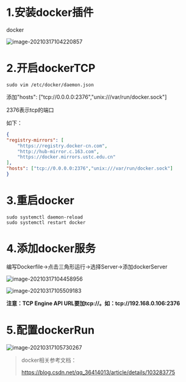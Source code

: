 # 1.安装docker插件

docker

![image-20210317104220857](https://sevenpic.oss-cn-beijing.aliyuncs.com/img/image-20210317104220857.png)

# 2.开启dockerTCP

```shell
sudo vim /etc/docker/daemon.json
```

添加"hosts": ["tcp://0.0.0.0:2376","unix:///var/run/docker.sock"] 

2376表示tcp的端口

如下：

```json
{
"registry-mirrors": [
    "https://registry.docker-cn.com",
    "http://hub-mirror.c.163.com",
    "https://docker.mirrors.ustc.edu.cn"
],
"hosts": ["tcp://0.0.0.0:2376","unix:///var/run/docker.sock"]
}
```

# 3.重启docker

```
sudo systemctl daemon-reload 
sudo systemctl restart docker
```

# 4.添加docker服务

编写Dockerfile->点击三角形运行->选择Server->添加dockerServer

![image-20210317104458956](https://sevenpic.oss-cn-beijing.aliyuncs.com/img/image-20210317104458956.png)

![image-20210317105509183](https://sevenpic.oss-cn-beijing.aliyuncs.com/img/image-20210317105509183.png)

**注意：TCP Engine API URL要加tcp://。如：tcp://192.168.0.106:2376**

# 5.配置dockerRun

![image-20210317105730267](https://sevenpic.oss-cn-beijing.aliyuncs.com/img/image-20210317105730267.png)

> docker相关参考文档：
>
> https://blog.csdn.net/qq_36414013/article/details/103283775
